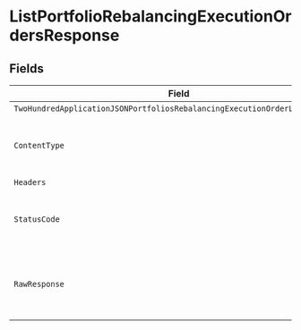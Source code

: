 # ListPortfolioRebalancingExecutionOrdersResponse


## Fields

| Field                                                                                                                                                                                                                          | Type                                                                                                                                                                                                                           | Required                                                                                                                                                                                                                       | Description                                                                                                                                                                                                                    |
| ------------------------------------------------------------------------------------------------------------------------------------------------------------------------------------------------------------------------------ | ------------------------------------------------------------------------------------------------------------------------------------------------------------------------------------------------------------------------------ | ------------------------------------------------------------------------------------------------------------------------------------------------------------------------------------------------------------------------------ | ------------------------------------------------------------------------------------------------------------------------------------------------------------------------------------------------------------------------------ |
| `TwoHundredApplicationJSONPortfoliosRebalancingExecutionOrderListResponse`                                                                                                                                                     | [*operations.ListPortfolioRebalancingExecutionOrdersPortfoliosRebalancingExecutionOrderListResponse](../../../pkg/models/operations/listportfoliorebalancingexecutionordersportfoliosrebalancingexecutionorderlistresponse.md) | :heavy_minus_sign:                                                                                                                                                                                                             | Portfolios                                                                                                                                                                                                                     |
| `ContentType`                                                                                                                                                                                                                  | *string*                                                                                                                                                                                                                       | :heavy_check_mark:                                                                                                                                                                                                             | HTTP response content type for this operation                                                                                                                                                                                  |
| `Headers`                                                                                                                                                                                                                      | map[string][]*string*                                                                                                                                                                                                          | :heavy_minus_sign:                                                                                                                                                                                                             | N/A                                                                                                                                                                                                                            |
| `StatusCode`                                                                                                                                                                                                                   | *int*                                                                                                                                                                                                                          | :heavy_check_mark:                                                                                                                                                                                                             | HTTP response status code for this operation                                                                                                                                                                                   |
| `RawResponse`                                                                                                                                                                                                                  | [*http.Response](https://pkg.go.dev/net/http#Response)                                                                                                                                                                         | :heavy_minus_sign:                                                                                                                                                                                                             | Raw HTTP response; suitable for custom response parsing                                                                                                                                                                        |